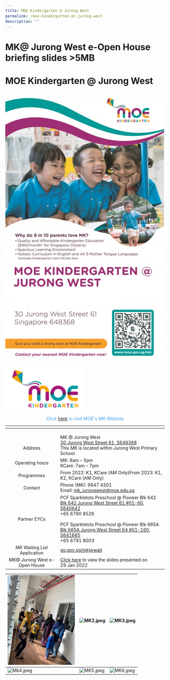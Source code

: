 ```yaml
---
title: MOE Kindergarten @ Jurong West
permalink: /moe-kindergarten-at-jurong-west
description: ""
---
```

# MK@ Jurong West e-Open House briefing slides >5MB
# MOE Kindergarten @ Jurong West
![](/images/Moe%20kindergarten@Jurong%20west/MK.jpg)

<img src="/images/Moe%20kindergarten@Jurong%20west/MOE%20Kindergarten%20Logo.jpg"
     style="width:50%" class = "center">

<p style = "text-align: center; color: #4a9fe0"> Click <a href="https://moe.gov.sg/preschool/moe-kindergarten/" target = "_blank">here</a> to visit MOE's MK Website


<table>
<thead>
  <tr>
    <th></th>
    <th></th>
  </tr>
</thead>
<tbody>
  <tr>
    <td style="text-align: center;"><br><br>Address</td>
    <td><br>MK @ Jurong West<br><a href="https://www.google.com/maps/place/30%20Jurong%20West%20Street%2061" target ="_blank">30 Jurong West Street 61, S648368</a><br>This MK is located within Jurong West Primary School</td>
  </tr>
  <tr>
    <td style="text-align: center;">Operating hours</td>
    <td>MK: 8am – 5pm<br>KCare: 7am – 7pm</td>
  </tr>
  <tr>
    <td style="text-align: center;">Programmes </td>
    <td>From 2022: K1, KCare (AM Only)From 2023: K1, K2, KCare (AM Only)</td>
  </tr>
  <tr>
    <td style="text-align: center;"> Contact</td>
    <td>Phone (MK): 9647 4301<br>Email: <a href="mailto:mk_jurongwest@moe.edu.sg">mk_jurongwest@moe.edu.sg</a>   </td>
  </tr>
  <tr>
    <td style="text-align: center;"> Partner EYCs</td>
    <td>PCF Sparkletots Preschool @ Pioneer Blk 642<br><a href="https://www.google.com/maps/place/Blk%20642%20Jurong%20West%20Street%2061%20#01-60,%20S640642" target ="_blank">Blk 642 Jurong West Street 61 #01-60, S640642</a><br>+65 6790 8526 <br><br>PCF Sparkletots Preschool @ Pioneer Blk 665A<br><a href="https://www.google.com/maps/place/Blk%20665A%20Jurong%20West%20Street%2064%20#01-160,%20S641665" target ="_blank">Blk 665A Jurong West Street 64 #01-160, S641665</a><br>+65 6791 8003</td>
  </tr>
  <tr>
    <td style="text-align: center;">MK Waiting List Application </td>
    <td><a href="http://go.gov.sg/mkjwwait" target ="_blank">go.gov.sg/mkjwwait </a></td>
  </tr>
  <tr>
    <td style="text-align: center;"> MK@ Jurong West e-Open House</td>
    <td><a href="https://jurongwestpri.moe.edu.sg/qql/slot/u363/2022/MKJW%20OPEN%20HOUSE%202022.pdf" target ="_blank">Click here</a> to view the slides presented on<br>29 Jan 2022</td>
  </tr>
</tbody>
</table>

<table>
<thead>
  <tr>
    <th><img src="/images/Moe%20kindergarten@Jurong%20west/MK1.jpeg" alt="MK1.jpeg" width="213"></th>
    <th><img src="https://jurongwestpri.moe.edu.sg/qql/slot/u363/MK/Photo/2021/MK2.jpeg" alt="MK2.jpeg" width="215"></th>
    <th><img src="https://jurongwestpri.moe.edu.sg/qql/slot/u363/MK/Photo/2021/MK3.jpeg" alt="MK3.jpeg" width="213"></th>
  </tr>
</thead>
<tbody>
  <tr>
    <td><img src="https://jurongwestpri.moe.edu.sg/qql/slot/u363/MK/Photo/2021/Mk4.jpeg" alt="Mk4.jpeg" width="213"></td>
    <td><img src="https://jurongwestpri.moe.edu.sg/qql/slot/u363/MK/Photo/2021/MK5.jpeg" alt="MK5.jpeg" width="215"></td>
    <td><img src="https://jurongwestpri.moe.edu.sg/qql/slot/u363/MK/Photo/2021/MK6.jpeg" alt="MK6.jpeg" width="213"></td>
  </tr>
</tbody>
</table>